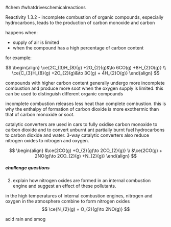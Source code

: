 #chem #whatdriveschemicalreactions

Reactivity 1.3.2 - incomplete combustion of organic compounds, especially hydrocarbons, leads to the production of carbon monoxide and carbon

happens when:
- supply of air is limited
- when the compound has a high percentage of carbon content

for example:

$$
\begin{align}
\ce{2C_{3}H_{8}(g) +2O_{2}(g)&\to 6CO(g) +8H_{2}O(g)} \\
\ce{C_{3}H_{8}(g) +2O_{2}(g)&\to 3C(g) + 4H_{2}O(g)}
\end{align}
$$

compounds with higher carbon content generally undergo more incomplete combustion and produce more soot when the oxygen supply is limited. this can be used to distinguish different organic compounds

incomplete combustion releases less heat than complete combustion. this is why the enthalpy of formation of carbon dioxide is more exothermic than that of carbon monoxide or soot.

catalytic converters are used in cars to fully oxidise carbon monoxide to carbon dioxide and to convert unburnt ant partially burnt fuel hydrocarbons to carbon dioxide and water. 3-way catalytic converters also reduce nitrogen oxides to nitrogen and oxygen.

$$
\begin{align}
&\ce{2CO(g) +O_{2}(g)\to 2CO_{2}(g)} \\
&\ce{2CO(g) + 2NO(g)\to 2CO_{2}(g) +N_{2}(g)}
\end{align}
$$

##### challenge questions
2. explain how nitrogen oxides are formed in an internal combustion engine and suggest an effect of these pollutants.

in the high temperatures of internal combustion engines, nitrogen and oxygen in the atmosphere combine to form nitrogen oxides
$$
\ce{N_{2}(g) + O_{2}(g)\to 2NO(g)}
$$

acid rain and smog